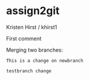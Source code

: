 # assign2git
Kristen Hirst / khirst1

First comment

Merging two branches: 

	This is a change on newbranch

	testbranch change
